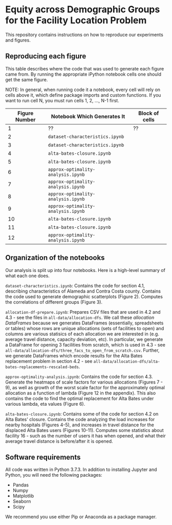 # Equity across Demographic Groups for the Facility Location Problem

This repository contains instructions on how to reproduce our experiments and figures. 

## Reproducing each figure

This table describes where the code that was used to generate each figure came from. By running the appropriate iPython notebook cells one should get the same figure. 

NOTE: In general, when running code it a notebook, every cell will rely on cells above it, which define package imports and custom functions. If you want to run cell N, you must run cells 1, 2, ..., N-1 first.

| Figure Number | Notebook Which Generates It        | Block of cells |
|---------------|------------------------------------|----------------|
| 1             | ??                                 | ??             |
| 2             | `dataset-characteristics.ipynb`    |                |
| 3             | `dataset-characteristics.ipynb`    |                |
| 4             | `alta-bates-closure.ipynb`         |               |
| 5             | `alta-bates-closure.ipynb`         |               |
| 6             | `approx-optimality-analysis.ipynb` |                |
| 7             | `approx-optimality-analysis.ipynb` |                |
| 8             | `approx-optimality-analysis.ipynb` |                |
| 9             | `approx-optimality-analysis.ipynb` |                |
| 10            | `alta-bates-closure.ipynb`         |                |
| 11            | `alta-bates-closure.ipynb`         |                |
| 12            | `approx-optimality-analysis.ipynb` |                |

## Organization of the notebooks

Our analysis is split up into four notebooks. Here is a high-level summary of what each one does. 

`dataset-characteristics.ipynb`: Contains the code for section 4.1, describing characteristics of Alameda and Contra Costa county. Contains the code used to generate demographic scatterplots (Figure 2). Computes the correlations of different groups (Figure 3). 

`allocation-df-prepare.ipynb`: Prepares CSV files that are used in 4.2 and 4.3 - see the files in `all-data/allocation-dfs`. We call these *allocation DataFrames* because we generates DataFrames (essentially, spreadsheets or tables) whose rows are unique allocations (sets of facilities to open) and columns are various statisics of each allocation we are interested in (e.g. average travel distance, capacity deviation, etc). In particular, we generate a DataFrame for opening 3 facilities from scratch, which is used in 4.3 - see `all-data/allocation-dfs/three_facs_to_open_from_scratch.csv`. Further, we generate DataFrames which encode results for the Alta Bates replacement problem in section 4.2 - see `all-data/allocation-dfs/alta-bates-replacements-rescaled-beds`.

`approx-optimality-analysis.ipynb`: Contains the code for section 4.3. Generate the heatmaps of scale factors for various allocations (Figures 7 - 9), as well as growth of the worst scale factor for the approximately optimal allocation as a function of lambda (Figure 12 in the appendix). This also contains the code to find the optimal replacement for Alta Bates under various lambda, eta values (Figure 6). 

`alta-bates-closure.ipynb`: Contains some of the code for section 4.2 on Alta Bates' closure. Contains the code analyzing the load increases for nearby hospitals (Figures 4-5), and increases in travel distance for the displaced Alta Bates users (Figures 10-11). Computes some statistics about facility 16 - such as the number of users it has when opened, and what their average travel distance is before/after it is opened. 

## Software requirements

All code was written in Python 3.7.3. In addition to installing Jupyter and Python, you will need the following packages: 

* Pandas
* Numpy
* Matplotlib
* Seaborn 
* Scipy

We recommend you use either Pip or Anaconda as a package manager. 
